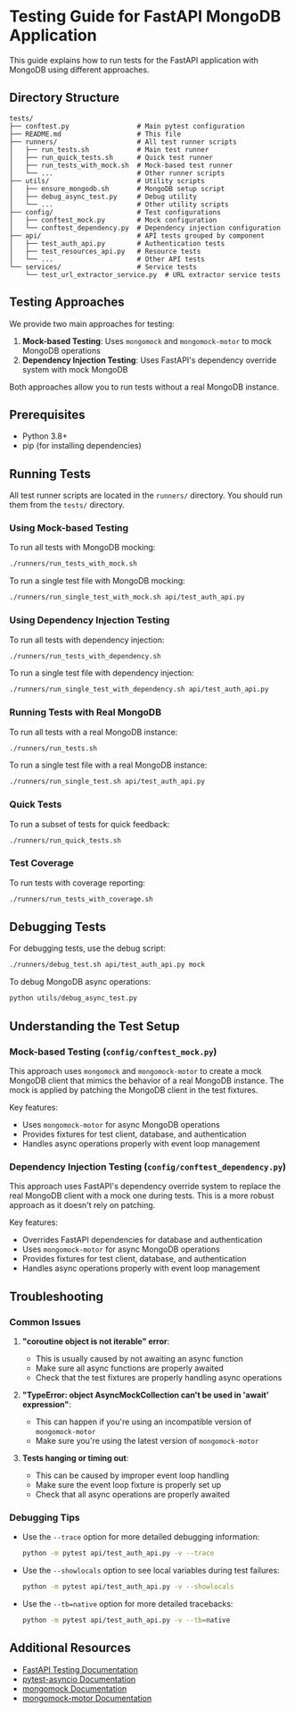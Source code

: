 # Testing Guide for FastAPI MongoDB Application

This guide explains how to run tests for the FastAPI application with MongoDB using different approaches.

## Directory Structure

```
tests/
├── conftest.py                 # Main pytest configuration
├── README.md                   # This file
├── runners/                    # All test runner scripts
│   ├── run_tests.sh            # Main test runner
│   ├── run_quick_tests.sh      # Quick test runner
│   ├── run_tests_with_mock.sh  # Mock-based test runner
│   └── ...                     # Other runner scripts
├── utils/                      # Utility scripts
│   ├── ensure_mongodb.sh       # MongoDB setup script
│   ├── debug_async_test.py     # Debug utility
│   └── ...                     # Other utility scripts
├── config/                     # Test configurations
│   ├── conftest_mock.py        # Mock configuration
│   └── conftest_dependency.py  # Dependency injection configuration
├── api/                        # API tests grouped by component
│   ├── test_auth_api.py        # Authentication tests
│   ├── test_resources_api.py   # Resource tests
│   └── ...                     # Other API tests
└── services/                   # Service tests
    └── test_url_extractor_service.py  # URL extractor service tests
```

## Testing Approaches

We provide two main approaches for testing:

1. **Mock-based Testing**: Uses `mongomock` and `mongomock-motor` to mock MongoDB operations
2. **Dependency Injection Testing**: Uses FastAPI's dependency override system with mock MongoDB

Both approaches allow you to run tests without a real MongoDB instance.

## Prerequisites

- Python 3.8+
- pip (for installing dependencies)

## Running Tests

All test runner scripts are located in the `runners/` directory. You should run them from the `tests/` directory.

### Using Mock-based Testing

To run all tests with MongoDB mocking:

```bash
./runners/run_tests_with_mock.sh
```

To run a single test file with MongoDB mocking:

```bash
./runners/run_single_test_with_mock.sh api/test_auth_api.py
```

### Using Dependency Injection Testing

To run all tests with dependency injection:

```bash
./runners/run_tests_with_dependency.sh
```

To run a single test file with dependency injection:

```bash
./runners/run_single_test_with_dependency.sh api/test_auth_api.py
```

### Running Tests with Real MongoDB

To run all tests with a real MongoDB instance:

```bash
./runners/run_tests.sh
```

To run a single test file with a real MongoDB instance:

```bash
./runners/run_single_test.sh api/test_auth_api.py
```

### Quick Tests

To run a subset of tests for quick feedback:

```bash
./runners/run_quick_tests.sh
```

### Test Coverage

To run tests with coverage reporting:

```bash
./runners/run_tests_with_coverage.sh
```

## Debugging Tests

For debugging tests, use the debug script:

```bash
./runners/debug_test.sh api/test_auth_api.py mock
```

To debug MongoDB async operations:

```bash
python utils/debug_async_test.py
```

## Understanding the Test Setup

### Mock-based Testing (`config/conftest_mock.py`)

This approach uses `mongomock` and `mongomock-motor` to create a mock MongoDB client that mimics the behavior of a real MongoDB instance. The mock is applied by patching the MongoDB client in the test fixtures.

Key features:
- Uses `mongomock-motor` for async MongoDB operations
- Provides fixtures for test client, database, and authentication
- Handles async operations properly with event loop management

### Dependency Injection Testing (`config/conftest_dependency.py`)

This approach uses FastAPI's dependency override system to replace the real MongoDB client with a mock one during tests. This is a more robust approach as it doesn't rely on patching.

Key features:
- Overrides FastAPI dependencies for database and authentication
- Uses `mongomock-motor` for async MongoDB operations
- Provides fixtures for test client, database, and authentication
- Handles async operations properly with event loop management

## Troubleshooting

### Common Issues

1. **"coroutine object is not iterable" error**:
   - This is usually caused by not awaiting an async function
   - Make sure all async functions are properly awaited
   - Check that the test fixtures are properly handling async operations

2. **"TypeError: object AsyncMockCollection can't be used in 'await' expression"**:
   - This can happen if you're using an incompatible version of `mongomock-motor`
   - Make sure you're using the latest version of `mongomock-motor`

3. **Tests hanging or timing out**:
   - This can be caused by improper event loop handling
   - Make sure the event loop fixture is properly set up
   - Check that all async operations are properly awaited

### Debugging Tips

- Use the `--trace` option for more detailed debugging information:
  ```bash
  python -m pytest api/test_auth_api.py -v --trace
  ```

- Use the `--showlocals` option to see local variables during test failures:
  ```bash
  python -m pytest api/test_auth_api.py -v --showlocals
  ```

- Use the `--tb=native` option for more detailed tracebacks:
  ```bash
  python -m pytest api/test_auth_api.py -v --tb=native
  ```

## Additional Resources

- [FastAPI Testing Documentation](https://fastapi.tiangolo.com/tutorial/testing/)
- [pytest-asyncio Documentation](https://pytest-asyncio.readthedocs.io/en/latest/)
- [mongomock Documentation](https://github.com/mongomock/mongomock)
- [mongomock-motor Documentation](https://github.com/mongomock/mongomock-motor)